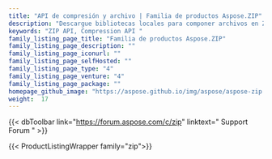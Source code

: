 ```yaml
---
title: "API de compresión y archivo | Familia de productos Aspose.ZIP"
description: "Descargue bibliotecas locales para componer archivos en ZIP, TAR, GZIP, BZ2. Agregue archivos o elimine entradas de archivos existentes. Cifre usando ZipCrypto o AES128, 192 y AES256."
keywords: "ZIP API, Compression API "
family_listing_page_title: "Familia de productos Aspose.ZIP"
family_listing_page_description: ""
family_listing_page_iconurl: ""
family_listing_page_selfHosted: ""
family_listing_page_type: "4"
family_listing_page_venture: "4"
family_listing_page_package: ""
homepage_github_image: "https://aspose.github.io/img/aspose/aspose-zip.png"
weight:  17
---
```


{{< dbToolbar link="https://forum.aspose.com/c/zip" linktext=" Support Forum " >}}

{{< ProductListingWrapper family="zip">}}

